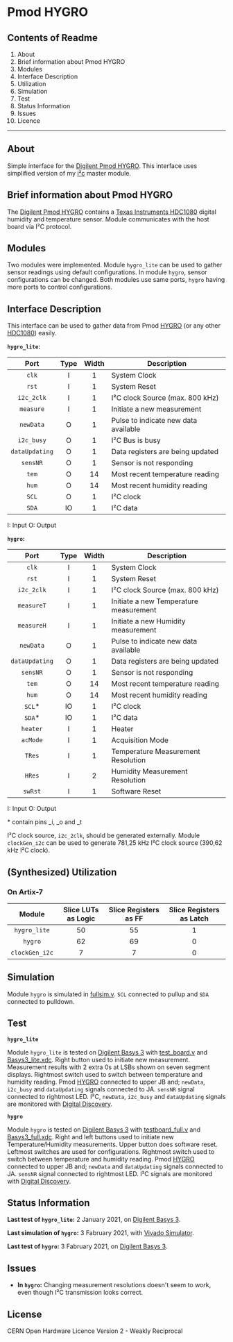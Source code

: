 # Pmod HYGRO

## Contents of Readme

1. About
2. Brief information about Pmod HYGRO
3. Modules
4. Interface Description
5. Utilization
6. Simulation
7. Test
8. Status Information
9. Issues
10. Licence

---

## About

Simple interface for the [Digilent Pmod HYGRO](https://reference.digilentinc.com/reference/pmod/pmodhygro/start). This interface uses simplified version of my [i²c](https://gitlab.com/suoglu/i2c) master module.

## Brief information about Pmod HYGRO

The [Digilent Pmod HYGRO](https://reference.digilentinc.com/reference/pmod/pmodhygro/start) contains a [Texas Instruments HDC1080](https://www.ti.com/lit/ds/symlink/hdc1080.pdf) digital humidity and temperature sensor. Module communicates with the host board via I²C protocol.

## Modules

Two modules were implemented.
Module `hygro_lite` can be used to gather sensor readings using default configurations.
In module `hygro`, sensor configurations can be changed. Both modules use same ports, `hygro` having more ports to control configurations.

## Interface Description

This interface can be used to gather data from Pmod [HYGRO](https://reference.digilentinc.com/reference/pmod/pmodhygro/start) (or any other [HDC1080](https://www.ti.com/lit/ds/symlink/hdc1080.pdf)) easily.

**`hygro_lite`:**

|   Port   | Type | Width |  Description |
| :------: | :----: | :----: | ------ |
|  `clk`   | I | 1 | System Clock |
|  `rst`   | I | 1 | System Reset |
|  `i2c_2clk`   | I | 1 | I²C clock Source (max. 800 kHz) |
| `measure` | I | 1 | Initiate a new measurement |
|  `newData`   | O | 1 | Pulse to indicate new data available |
|  `i2c_busy`   | O | 1 | I²C Bus is busy |
|  `dataUpdating`| O | 1 | Data registers are being updated |
|  `sensNR`   | O | 1 | Sensor is not responding |
|  `tem`   | O | 14 | Most recent temperature reading |
|  `hum`   | O | 14 | Most recent humidity reading |
|  `SCL`   | O | 1 | I²C clock |
|  `SDA`   | IO | 1 | I²C data |

I: Input  O: Output

**`hygro`:**

|   Port   | Type | Width |  Description |
| :------: | :----: | :----: | ------ |
|  `clk`   | I | 1 | System Clock |
|  `rst`   | I | 1 | System Reset |
|  `i2c_2clk`   | I | 1 | I²C clock Source (max. 800 kHz) |
| `measureT` | I | 1 | Initiate a new Temperature measurement |
| `measureH` | I | 1 | Initiate a new Humidity measurement |
|  `newData`   | O | 1 | Pulse to indicate new data available |
|  `dataUpdating`| O | 1 | Data registers are being updated |
|  `sensNR`   | O | 1 | Sensor is not responding |
|  `tem`   | O | 14 | Most recent temperature reading |
|  `hum`   | O | 14 | Most recent humidity reading |
|  `SCL`*   | IO | 1 | I²C clock |
|  `SDA`*   | IO | 1 | I²C data |
|  `heater`   | I | 1 | Heater |
|  `acMode`   | I | 1 | Acquisition Mode  |
| `TRes` | I | 1 | Temperature Measurement Resolution |
|  `HRes`   | I | 2 | Humidity Measurement Resolution  |
|  `swRst`   | I | 1 | Software Reset |

I: Input O: Output

\* contain pins \_i, \_o and \_t

I²C clock source, `i2c_2clk`, should be generated externally. Module `clockGen_i2c` can be used to generate 781,25 kHz I²C clock source (390,62 kHz I²C clock).

## (Synthesized) Utilization

### On Artix-7

|   Module   | Slice LUTs as Logic | Slice Registers as FF | Slice Registers as Latch |
| :------: | :----: | :----: | :----: |
| `hygro_lite` | 50 | 55 | 1 |
| `hygro` | 62 | 69 | 0 |
| `clockGen_i2c` | 7 | 7 | 0 |

## Simulation

Module `hygro` is simulated in [fullsim.v](Simulation/fullsim.v). `SCL` connected to pullup and `SDA` connected to pulldown.

## Test

**`hygro_lite`**

Module `hygro_lite` is tested on [Digilent Basys 3](https://reference.digilentinc.com/reference/programmable-logic/basys-3/reference-manual) with [test_board.v](Test/test_board.v) and [Basys3_lite.xdc](Test/Basys3_lite.xdc). Right button used to initiate new measurement. Measurement results with 2 extra 0s at LSBs shown on seven segment displays. Rightmost switch used to switch between temperature and humidity reading. Pmod [HYGRO](https://reference.digilentinc.com/reference/pmod/pmodhygro/start) connected to upper JB and; `newData`, `i2c_busy` and `dataUpdating` signals connected to JA. `sensNR` signal connected to rightmost LED. I²C, `newData`, `i2c_busy` and `dataUpdating` signals are monitored with [Digital Discovery](https://reference.digilentinc.com/reference/instrumentation/digital-discovery/start).

**`hygro`**

Module `hygro` is tested on [Digilent Basys 3](https://reference.digilentinc.com/reference/programmable-logic/basys-3/reference-manual) with [testboard_full.v](Test/testboard_full.v) and [Basys3_full.xdc](Test/Basys3_full.xdc). Right and left buttons used to initiate new Temperature/Humidity measurements. Upper button does software reset. Leftmost switches are used for configurations. Rightmost switch used to switch between temperature and humidity reading. Pmod [HYGRO](https://reference.digilentinc.com/reference/pmod/pmodhygro/start) connected to upper JB and; `newData` and `dataUpdating` signals connected to JA. `sensNR` signal connected to rightmost LED. I²C signals are monitored with [Digital Discovery](https://reference.digilentinc.com/reference/instrumentation/digital-discovery/start).

## Status Information

**Last test of `hygro_lite`:** 2 January 2021, on [Digilent Basys 3](https://reference.digilentinc.com/reference/programmable-logic/basys-3/reference-manual).

**Last simulation of `hygro`:** 3 Fabruary 2021, with [Vivado Simulator](https://www.xilinx.com/products/design-tools/vivado/simulator.html).

**Last test of `hygro`:** 3 Fabruary 2021, on [Digilent Basys 3](https://reference.digilentinc.com/reference/programmable-logic/basys-3/reference-manual).

## Issues

* **In `hygro`:** Changing measurement resolutions doesn't seem to work, even though I²C transmission looks correct.

## License

CERN Open Hardware Licence Version 2 - Weakly Reciprocal
